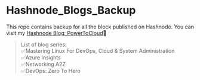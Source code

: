 # Hashnode_Blogs_Backup
This repo contains backup for all the block published on Hashnode. 
You can visit my [Hashnode Blog: PowerToCloud](https://blog.krvsc.cloud/)🙌 <br>
>List of blog series: <br>
✅Mastering Linux For DevOps, Cloud & System Administration <br>
✅Azure Insights <br>
✅Networking A2Z <br>
✅DevOps: Zero To Hero <br>

